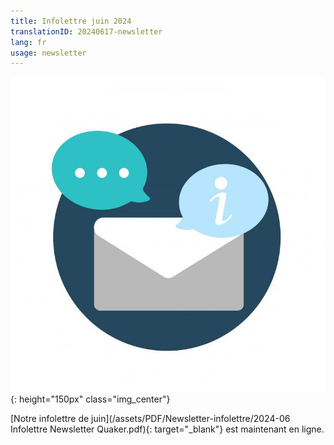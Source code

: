```yaml
---
title: Infolettre juin 2024
translationID: 20240617-newsletter
lang: fr
usage: newsletter
---
```

![Image d'infolettre](/assets/images/email-icon.png){: height="150px" class="img_center"}

[Notre infolettre de juin](/assets/PDF/Newsletter-infolettre/2024-06 Infolettre Newsletter Quaker.pdf){: target="_blank"} est maintenant en ligne.

